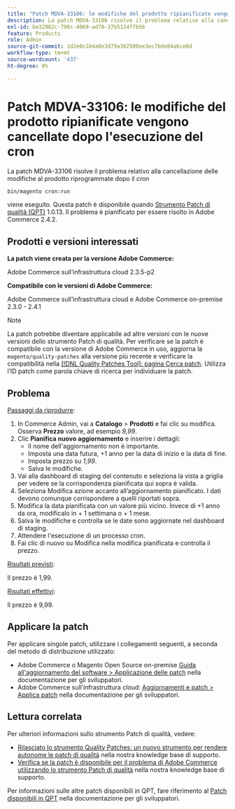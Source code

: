 ```yaml
---
title: "Patch MDVA-33106: le modifiche del prodotto ripianificate vengono cancellate dopo l'esecuzione del cron"
description: La patch MDVA-33106 risolve il problema relativo alla cancellazione delle modifiche al prodotto riprogrammate dopo il cron
exl-id: be32982c-796c-4069-ad70-37b5124ffb56
feature: Products
role: Admin
source-git-commit: 1d2e0c1b4a8e3d79a362500ee3ec7bde84a6ce0d
workflow-type: tm+mt
source-wordcount: '437'
ht-degree: 0%

---
```


# Patch MDVA-33106: le modifiche del prodotto ripianificate vengono cancellate dopo l&#39;esecuzione del cron

La patch MDVA-33106 risolve il problema relativo alla cancellazione delle modifiche al prodotto riprogrammate dopo il cron

```bash
bin/magento cron:run
```

viene eseguito. Questa patch è disponibile quando [Strumento Patch di qualità (QPT)](https://devdocs.magento.com/guides/v2.4/comp-mgr/patching.html#mqp) 1.0.13. Il problema è pianificato per essere risolto in Adobe Commerce 2.4.2.

## Prodotti e versioni interessati

**La patch viene creata per la versione Adobe Commerce:**

Adobe Commerce sull’infrastruttura cloud 2.3.5-p2

**Compatibile con le versioni di Adobe Commerce:**

Adobe Commerce sull’infrastruttura cloud e Adobe Commerce on-premise 2.3.0 - 2.4.1

>[!NOTE]
>
>La patch potrebbe diventare applicabile ad altre versioni con le nuove versioni dello strumento Patch di qualità. Per verificare se la patch è compatibile con la versione di Adobe Commerce in uso, aggiorna la `magento/quality-patches` alla versione più recente e verificare la compatibilità nella [[!DNL Quality Patches Tool]: pagina Cerca patch](https://devdocs.magento.com/quality-patches/tool.html#patch-grid). Utilizza l’ID patch come parola chiave di ricerca per individuare la patch.

## Problema

<u>Passaggi da riprodurre</u>:

1. In Commerce Admin, vai a **Catalogo** > **Prodotti** e fai clic su modifica. Osserva **Prezzo** valore, ad esempio *9,99*.
1. Clic **Pianifica nuovo aggiornamento** e inserire i dettagli:
   * Il nome dell&#39;aggiornamento non è importante.
   * Imposta una data futura, +1 anno per la data di inizio e la data di fine.
   * Imposta prezzo su *1,99*.
   * Salva le modifiche.
1. Vai alla dashboard di staging del contenuto e seleziona la vista a griglia per vedere se la corrispondenza pianificata qui sopra è valida.
1. Seleziona Modifica azione accanto all’aggiornamento pianificato. I dati devono comunque corrispondere a quelli riportati sopra.
1. Modifica la data pianificata con un valore più vicino. Invece di +1 anno da ora, modificalo in + 1 settimana o + 1 mese.
1. Salva le modifiche e controlla se le date sono aggiornate nel dashboard di staging.
1. Attendere l&#39;esecuzione di un processo cron.
1. Fai clic di nuovo su Modifica nella modifica pianificata e controlla il prezzo.

<u>Risultati previsti</u>:

Il prezzo è 1,99.

<u>Risultati effettivi</u>:

Il prezzo è 9,99.

## Applicare la patch

Per applicare singole patch, utilizzare i collegamenti seguenti, a seconda del metodo di distribuzione utilizzato:

* Adobe Commerce o Magento Open Source on-premise [Guida all&#39;aggiornamento del software > Applicazione delle patch](https://devdocs.magento.com/guides/v2.4/comp-mgr/patching/mqp.html) nella documentazione per gli sviluppatori.
* Adobe Commerce sull’infrastruttura cloud: [Aggiornamenti e patch > Applica patch](https://devdocs.magento.com/cloud/project/project-patch.html) nella documentazione per gli sviluppatori.

## Lettura correlata

Per ulteriori informazioni sullo strumento Patch di qualità, vedere:

* [Rilasciato lo strumento Quality Patches: un nuovo strumento per rendere autonome le patch di qualità](/help/announcements/adobe-commerce-announcements/magento-quality-patches-released-new-tool-to-self-serve-quality-patches.md) nella nostra knowledge base di supporto.
* [Verifica se la patch è disponibile per il problema di Adobe Commerce utilizzando lo strumento Patch di qualità](/help/support-tools/patches-available-in-qpt-tool/check-patch-for-magento-issue-with-magento-quality-patches.md) nella nostra knowledge base di supporto.

Per informazioni sulle altre patch disponibili in QPT, fare riferimento al [Patch disponibili in QPT](https://devdocs.magento.com/quality-patches/tool.html#patch-grid) nella documentazione per gli sviluppatori.
